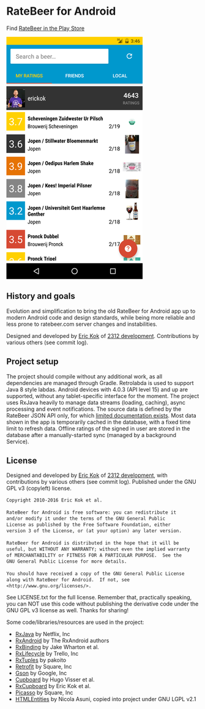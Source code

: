 # RateBeer for Android

Find [RateBeer in the Play Store](https://play.google.com/store/apps/details?id=com.ratebeer.android)

![Screenshot](/assets/screenshot.png?raw=true)

## History and goals

Evolution and simplification to bring the old RateBeer for Android app up to modern Android code and design standards, while being more reliable and less prone to ratebeer.com server changes and instabilities.

Designed and developed by [Eric Kok](eric@2312.nl) of [2312 development](http://2312.nl). Contributions by various others (see commit log).

## Project setup

The project should compile without any additional work, as all dependencies are managed through Gradle. Retrolabda is used to support Java 8 style labdas. Android devices with 4.0.3 (API level 15) and up are supported, without any tablet-specific interface for the moment. The project uses RxJava heavily to manage data streams (loading, caching), async processing and event notifications. The source data is defined by the RateBeer JSON API only, for which [limited documentation exists](https://www.ratebeer.com/json/ratebeerapi.asp). Most data shown in the app is temporarily cached in the database, with a fixed time limit to refresh data. Offline ratings of the signed in user are stored in the database after a manually-started sync (managed by a background Service).

## License

Designed and developed by [Eric Kok](eric@2312.nl) of [2312 development](http://2312.nl), with contributions by various others (see commit log). Published under the GNU GPL v3 (copyleft) license.
    
    Copyright 2010-2016 Eric Kok et al.
    
    RateBeer for Android is free software: you can redistribute it 
    and/or modify it under the terms of the GNU General Public 
    License as published by the Free Software Foundation, either 
    version 3 of the License, or (at your option) any later version.

    RateBeer for Android is distributed in the hope that it will be 
    useful, but WITHOUT ANY WARRANTY; without even the implied warranty 
    of MERCHANTABILITY or FITNESS FOR A PARTICULAR PURPOSE.  See the
    GNU General Public License for more details.

    You should have received a copy of the GNU General Public License
    along with RateBeer for Android.  If not, see 
    <http://www.gnu.org/licenses/>.
    
See LICENSE.txt for the full license. Remember that, practically speaking,  you can NOT use this code without publishing the derivative code under the GNU GPL v3 license as well. Thanks for sharing!

Some code/libraries/resources are used in the project:

*  [RxJava](https://github.com/ReactiveX/RxJava) by Netflix, Inc
*  [RxAndroid](https://github.com/ReactiveX/RxAndroid) by The RxAndroid authors
*  [RxBinding](https://github.com/JakeWharton/RxBinding) by Jake Wharton et al.
*  [RxLifecycle](https://github.com/trello/RxLifecycle) by Trello, Inc
*  [RxTuples](https://github.com/pakoito/RxTuples) by pakoito
*  [Retrofit](http://square.github.io/retrofit/) by Square, Inc
*  [Gson](https://github.com/google/gson) by Google, Inc
*  [Cupboard](https://bitbucket.org/littlerobots/cupboard) by Hugo Visser et al.
*  [RxCupboard](https://github.com/erickok/RxCupboard) by Eric Kok et al.
*  [Picasso](http://square.github.io/picasso/) by Square, Inc
*  [HTMLEntities](http://sourceforge.net/projects/htmlentities/) by Nicola Asuni, copied into project under GNU LGPL v2.1
